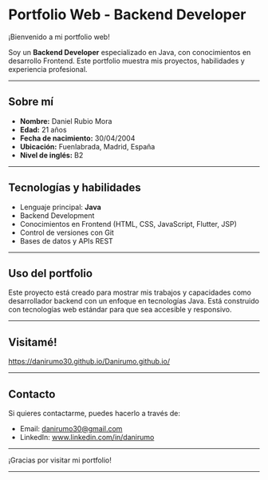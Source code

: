 # Portfolio Web - Backend Developer

¡Bienvenido a mi portfolio web!

Soy un **Backend Developer** especializado en Java, con conocimientos en desarrollo Frontend. Este portfolio muestra mis proyectos, habilidades y experiencia profesional.

---

## Sobre mí

- **Nombre:** Daniel Rubio Mora  
- **Edad:** 21 años  
- **Fecha de nacimiento:** 30/04/2004  
- **Ubicación:** Fuenlabrada, Madrid, España  
- **Nivel de inglés:** B2  

---

## Tecnologías y habilidades

- Lenguaje principal: **Java**  
- Backend Development  
- Conocimientos en Frontend (HTML, CSS, JavaScript, Flutter, JSP)  
- Control de versiones con Git  
- Bases de datos y APIs REST  

---

## Uso del portfolio

Este proyecto está creado para mostrar mis trabajos y capacidades como desarrollador backend con un enfoque en tecnologías Java. Está construido con tecnologías web estándar para que sea accesible y responsivo.

---

## Visitamé!

https://danirumo30.github.io/Danirumo.github.io/

---

## Contacto

Si quieres contactarme, puedes hacerlo a través de:

- Email: danirumo30@gmail.com
- LinkedIn: www.linkedin.com/in/danirumo

---

¡Gracias por visitar mi portfolio!

---
